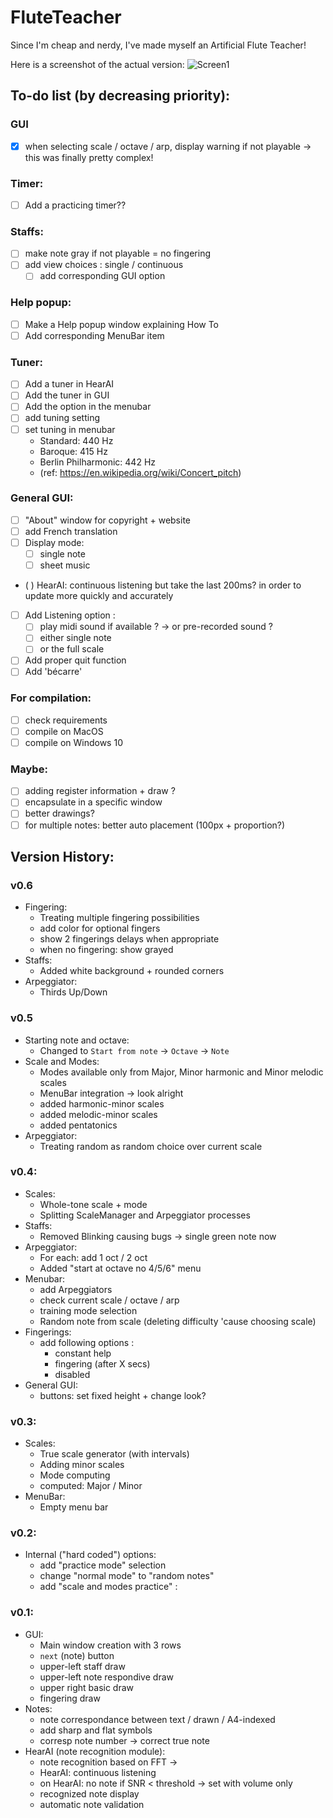 # FluteTeacher
Since I'm cheap and nerdy, I've made myself an Artificial Flute Teacher!

Here is a screenshot of the actual version:
![Screen1](doc_res/screen3.png)

## To-do list (by decreasing priority):
### GUI
- [x] when selecting scale / octave / arp, display warning if not playable
  -> this was finally pretty complex!
### Timer:
- [ ] Add a practicing timer??
### Staffs:
- [ ] make note gray if not playable = no fingering
- [ ] add view choices : single / continuous
  - [ ] add corresponding GUI option
### Help popup:
- [ ] Make a Help popup window explaining How To
- [ ] Add corresponding MenuBar item
### Tuner:
- [ ] Add a tuner in HearAI
- [ ] Add the tuner in GUI
- [ ] Add the option in the menubar
- [ ] add tuning setting
- [ ] set tuning in menubar
  - Standard: 440 Hz
  - Baroque: 415 Hz
  - Berlin Philharmonic: 442 Hz
  - (ref: https://en.wikipedia.org/wiki/Concert_pitch)
### General GUI:
- [ ] "About" window for copyright + website
- [ ] add French translation
- [ ] Display mode:
  - [ ] single note
  - [ ] sheet music
- ( ) HearAI: continuous listening but take the last 200ms? in order to update more quickly and accurately
- [ ] Add Listening option :
  - [ ] play midi sound if available ? -> or pre-recorded sound ?
  - [ ] either single note
  - [ ] or the full scale
- [ ] Add proper quit function
- [ ] Add 'bécarre'
### For compilation:
- [ ] check requirements
- [ ] compile on MacOS
- [ ] compile on Windows 10
### Maybe:
- [ ] adding register information + draw ?
- [ ] encapsulate in a specific window
- [ ] better drawings?
- [ ] for multiple notes: better auto placement (100px + proportion?)

## Version History:

### v0.6
- Fingering:
  - Treating multiple fingering possibilities
  - add color for optional fingers
  - show 2 fingerings delays when appropriate
  - when no fingering: show grayed
- Staffs:
  - Added white background + rounded corners
- Arpeggiator:
  -  Thirds Up/Down

### v0.5
- Starting note and octave:
  - Changed to `Start from note` -> `Octave` -> `Note`
- Scale and Modes:
  - Modes available only from Major, Minor harmonic and Minor melodic scales
  - MenuBar integration -> look alright 
  - added harmonic-minor scales
  - added melodic-minor scales
  - added pentatonics
- Arpeggiator:
  - Treating random as random choice over current scale

### v0.4:
- Scales:
  - Whole-tone scale + mode
  - Splitting ScaleManager and Arpeggiator processes
- Staffs:
  - Removed Blinking causing bugs -> single green note now
- Arpeggiator:
  - For each: add 1 oct / 2 oct
  - Added "start at octave no 4/5/6" menu 
- Menubar:
  - add Arpeggiators
  - check current scale / octave / arp
  - training mode selection
  - Random note from scale (deleting difficulty 'cause choosing scale)
- Fingerings: 
  - add following options :
    - constant help
    - fingering (after X secs)
    - disabled
- General GUI:
  - buttons: set fixed height + change look?


### v0.3:
- Scales:
  - True scale generator (with intervals)
  - Adding minor scales
  - Mode computing
  - computed: Major / Minor
- MenuBar:
  - Empty menu bar

### v0.2:
- Internal ("hard coded") options:
  - add "practice mode" selection
  - change "normal mode" to "random notes"
  - add "scale and modes practice" :

### v0.1:
- GUI:
  - Main window creation with 3 rows
  - `next` (note) button
  - upper-left staff draw
  - upper-left note respondive draw
  - upper right basic draw
  - fingering draw
- Notes:
  - note correspondance between text / drawn / A4-indexed
  - add sharp and flat symbols
  - corresp note number -> correct true note
- HearAI (note recognition module):
  - note recognition based on FFT &rarr;
  - HearAI: continuous listening
  - on HearAI: no note if SNR < threshold &rarr; set with volume only
  - recognized note display
  - automatic note validation
